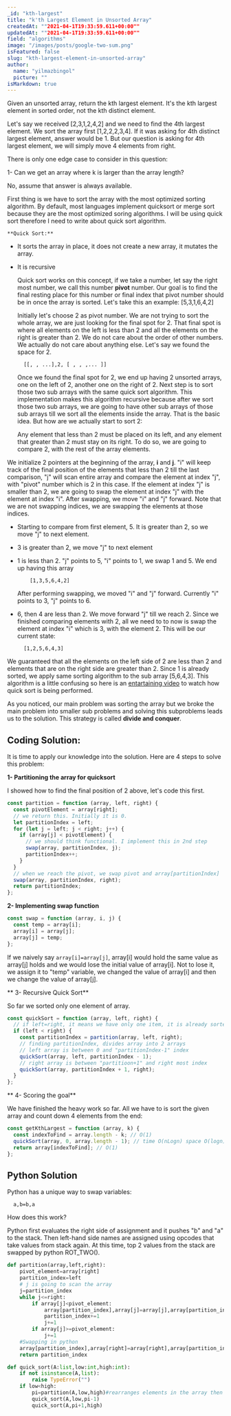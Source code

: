 ```yaml
---
_id: "kth-largest"
title: "k'th Largest Element in Unsorted Array"
createdAt: ""2021-04-1T19:33:59.611+00:00""
updatedAt: ""2021-04-1T19:33:59.611+00:00""
field: "algorithms"
image: "/images/posts/google-two-sum.png"
isFeatured: false
slug: "kth-largest-element-in-unsorted-array"
author:
  name: "yilmazbingol"
  picture: ""
isMarkdown: true
---
```


Given an unsorted array, return the kth largest element. It's the kth largest element in sorted order, not the kth distinct element.

Let's say we received [2,3,1,2,4,2] and we need to find the 4th largest element. We sort the array first [1,2,2,2,3,4]. If it was asking for 4th distinct largest element, answer would be 1. But our question is asking for 4th largest element, we will simply move 4 elements from right.

There is only one edge case to consider in this question:

1- Can we get an array where k is larger than the array length?

No, assume that answer is always available.

First thing is we have to sort the array with the most optimized sorting algorithm. By default, most languages implement quicksort or merge sort because they are the most optimized soring algorithms. I will be using quick sort therefore I need to write about quick sort algorithm.

    **Quick Sort:**

- It sorts the array in place, it does not create a new array, it mutates the array.
- It is recursive

  Quick sort works on this concept, if we take a number, let say the right most number, we call this number **pivot** number. Our goal is to find the final resting place for this number or final index that pivot number should be in once the array is sorted. Let's take this an example: [5,3,1,6,4,2]

  Initially let's choose 2 as pivot number. We are not trying to sort the whole array, we are just looking for the final spot for 2. That final spot is where all elements on the left is less than 2 and all the elements on the right is greater than 2. We do not care about the order of other numbers. We actually do not care about anything else. Let's say we found the space for 2.

        [[, , ...],2, [ , , ,... ]]

  Once we found the final spot for 2, we end up having 2 unsorted arrays, one on the left of 2, another one on the right of 2. Next step is to sort those two sub arrays with the same quick sort algorithm. This implementation makes this algorithm recursive because after we sort those two sub arrays, we are going to have other sub arrays of those sub arrays till we sort all the elements inside the array. That is the basic idea. But how are we actually start to sort 2:

  Any element that less than 2 must be placed on its left, and any element that greater than 2 must stay on its right. To do so, we are going to compare 2, with the rest of the array elements.

We initialize 2 pointers at the beginning of the array, **i** and **j**. "i" will keep track of the final position of the elements that less than 2 till the last comparison, "j" will scan entire array and compare the element at index "j", with "pivot" number which is 2 in this case. If the element at index "j" is smaller than 2, we are going to swap the element at index "j" with the element at index "i". After swapping, we move "i" and "j" forward. Note that we are not swapping indices, we are swapping the elements at those indices.

- Starting to compare from first element, 5. It is greater than 2, so we move "j" to next element.
- 3 is greater than 2, we move "j" to next element
- 1 is less than 2. "j" points to 5, "i" points to 1, we swap 1 and 5. We end up having this array

          [1,3,5,6,4,2]

  After performing swapping, we moved "i" and "j" forward. Currently "i" points to 3, "j" points to 6.

- 6, then 4 are less than 2. We move forward "j" till we reach 2. Since we finished comparing elements with 2, all we need to to now is swap the element at index "i" which is 3, with the element 2. This will be our current state:

        [1,2,5,6,4,3]

We guaranteed that all the elements on the left side of 2 are less than 2 and elements that are on the right side are greater than 2. Since 1 is already sorted, we apply same sorting algorithm to the sub array [5,6,4,3]. This algorithm is a little confusing so here is an [entartaining video](https://www.youtube.com/watch?v=ywWBy6J5gz8) to watch how quick sort is being performed.

As you noticed, our main problem was sorting the array but we broke the main problem into smaller sub problems and solving this subproblems leads us to the solution. This strategy is called **divide and conquer**.

## Coding Solution:

It is time to apply our knowledge into the solution. Here are 4 steps to solve this problem:

**1- Partitioning the array for quicksort**

I showed how to find the final position of 2 above, let's code this first.

```js
const partition = function (array, left, right) {
  const pivotElement = array[right];
  // we return this. Initially it is 0.
  let partitionIndex = left;
  for (let j = left; j < right; j++) {
    if (array[j] < pivotElement) {
      // we should think functional. I implement this in 2nd step
      swap(array, partitionIndex, j);
      partitionIndex++;
    }
  }
  // when we reach the pivot, we swap pivot and array[partitionIndex]
  swap(array, partitionIndex, right);
  return partitionIndex;
};
```

**2- Implementing swap function**

```js
const swap = function (array, i, j) {
  const temp = array[i];
  array[i] = array[j];
  array[j] = temp;
};
```

If we naively say `array[i]=array[j]`, array[i] would hold the same value as array[j] holds and we would lose the initial value of array[i]. Not to lose it, we assign it to "temp" variable, we changed the value of array[i] and then we change the value of array[j].

** 3- Recursive Quick Sort**

So far we sorted only one element of array.

```js
const quickSort = function (array, left, right) {
  // if left=right, it means we have only one item, it is already sorted
  if (left < right) {
    const partitionIndex = partition(array, left, right);
    // finding partitionIndex, divides array into 2 arrays
    // left array is between 0 and "partitionIndex-1" index
    quickSort(array, left, partitionIndex - 1);
    // right array is between "partitioon+1" and right most index
    quickSort(array, partitionIndex + 1, right);
  }
};
```

** 4- Scoring the goal**

We have finished the heavy work so far. All we have to is sort the given array and count down 4 elements from the end:

```js
const getKthLargest = function (array, k) {
  const indexToFind = array.length - k; // O(1)
  quickSort(array, 0, array.length - 1); // time O(nLogn) space O(logn)
  return array[indexToFind]; // O(1)
};
```

## Python Solution

Python has a unique way to swap variables:

      a,b=b,a

How does this work?

Python first evaluates the right side of assignment and it pushes "b" and "a" to the stack. Then left-hand side names are assigned using opcodes that take values from stack again. At this time, top 2 values from the stack are swapped by python ROT_TWO().

```py
def partition(array,left,right):
    pivot_element=array[right]
    partition_index=left
    # j is going to scan the array
    j=partition_index
    while j<=right:
        if array[j]<pivot_element:
            array[partition_index],array[j]=array[j],array[partition_index]
            partition_index+=1
            j+=1
        if array[j]>=pivot_element:
            j+=1
    #Swapping in python
    array[partition_index],array[right]=array[right],array[partition_index]
    return partition_index
```

```py
def quick_sort(A:list,low:int,high:int):
    if not isinstance(A,list):
        raise TypeError("")
    if low<high:
        pi=partition(A,low,high)#rearranges elements in the array then returns the index of the pivot
        quick_sort(A,low,pi-1)
        quick_sort(A,pi+1,high)
```
